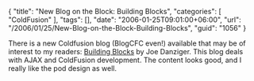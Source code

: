 {
	"title": "New Blog on the Block: Building Blocks",
	"categories": [
		"ColdFusion"
	],
	"tags": [],
	"date": "2006-01-25T09:01:00+06:00",
	"url": "/2006/01/25/New-Blog-on-the-Block-Building-Blocks",
	"guid": "1056"
}

There is a new Coldfusion blog (BlogCFC even!) available that may be of interest to my readers: <a href="http://www.ajaxcf.com">Building Blocks</a> by Joe Danziger. This blog deals with AJAX and ColdFusion development. The content looks good, and I really like the pod design as well.